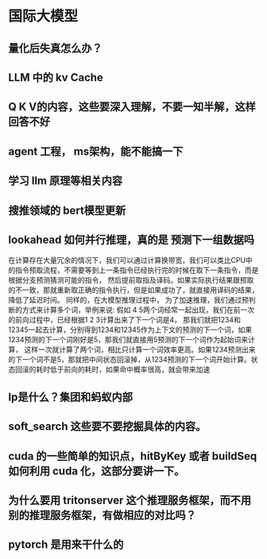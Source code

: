 # 国际大模型

## 量化后失真怎么办？

## LLM 中的 kv Cache

## Q K V的内容，这些要深入理解，不要一知半解，这样回答不好

## agent 工程， ms架构，能不能搞一下

## 学习 llm 原理等相关内容

## 搜推领域的 bert模型更新

## lookahead 如何并行推理，真的是 预测下一组数据吗

在计算存在大量冗余的情况下，我们可以通过计算换带宽，我们可以类比CPU中的指令预取流程，不需要等到上一条指令已经执行完的时候在取下一条指令，而是根据分支预测猜测可能的指令，
然后提前取指及译码。如果实际执行结果跟预取的不一致，那就重新取正确的指令执行，但是如果成功了，就直接用译码的结果，降低了延迟时间。 同样的，在大模型推理过程中，
为了加速推理，我们通过预判断的方式来计算多个词，举例来说: 假如 4 5两个词经常一起出现，我们在前一次的前向过程中，已经根据1 2 3计算出来了下一个词是4， 
那我们就把1234和12345一起去计算，分别得到1234和12345作为上下文的预测的下一个词，如果1234预测的下一个词刚好是5，那我们就直接用5预测的下一个词作为起始词来计算，
这样一次就计算了两个词，相比只计算一个词效率更高。如果1234预测出来的下一个词不是5，那就把中间状态回滚掉，从1234预测的下一个词开始计算。状态回滚的耗时低于前向的耗时，如果命中概率很高，就会带来加速


## lp是什么？集团和蚂蚁内部


## soft_search 这些要不要挖掘具体的内容。


## cuda 的一些简单的知识点，hitByKey  或者  buildSeq 如何利用  cuda 化，这部分要讲一下。

## 为什么要用 tritonserver 这个推理服务框架，而不用别的推理服务框架，有做相应的对比吗？

## pytorch 是用来干什么的
